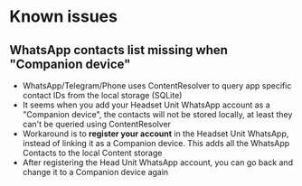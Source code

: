 # Known issues

## WhatsApp contacts list missing when "Companion device"
- WhatsApp/Telegram/Phone uses ContentResolver to query app specific contact IDs from the local 
storage (SQLite)
- It seems when you add your Headset Unit WhatsApp account as a "Companion device", the contacts
will not be stored locally, at least they can't be queried using ContentResolver
- Workaround is to **register your account** in the Headset Unit WhatsApp, instead of linking it 
as a Companion device. This adds all the WhatsApp Contacts to the local Content storage
- After registering the Head Unit WhatsApp account, you can go back and change it to a 
Companion device again

